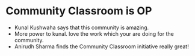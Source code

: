 # Community Classroom is OP

- Kunal Kushwaha says that this community is amazing.
- More power to kunal. love the work which your are doing for the community.
- Anirudh Sharma finds the Community Classroom initiative really great!

<!-- - learning git is very easy.
-thanks for giving us such a great content kunal bhaiya. 
learning from mistakes
-->
